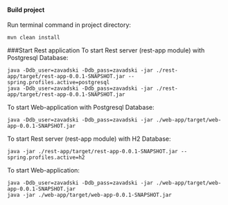 #### Build project
Run terminal command in project directory:
```
mvn clean install
``` 

###Start Rest application
To start Rest server (rest-app module) with Postgresql Database:
```
java -Ddb_user=zavadski -Ddb_pass=zavadski -jar ./rest-app/target/rest-app-0.0.1-SNAPSHOT.jar --spring.profiles.active=postgresql
java -Ddb_user=zavadski -Ddb_pass=zavadski -jar ./rest-app/target/rest-app-0.0.1-SNAPSHOT.jar
```
To start Web-application with Postgresql Database:
```
java -Ddb_user=zavadski -Ddb_pass=zavadski -jar ./web-app/target/web-app-0.0.1-SNAPSHOT.jar
```
To start Rest server (rest-app module) with H2 Database:
```
java -jar ./rest-app/target/rest-app-0.0.1-SNAPSHOT.jar --spring.profiles.active=h2
```


To start Web-application:
```
java -Ddb_user=zavadski -Ddb_pass=zavadski -jar ./web-app/target/web-app-0.0.1-SNAPSHOT.jar
java -jar ./web-app/target/web-app-0.0.1-SNAPSHOT.jar
```